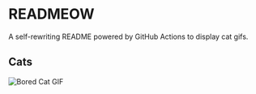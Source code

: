# READMEOW

A self-rewriting README powered by GitHub Actions to display cat gifs.

## Cats

![Bored Cat GIF](https://media3.giphy.com/media/v1.Y2lkPTlhY2QwMmRhdHFtdWlmYjRnOGJudWE1dGJvYjV1dmFodzhheWNjZjRhbGhwZHUxZSZlcD12MV9naWZzX3NlYXJjaCZjdD1n/mlvseq9yvZhba/200.gif)
